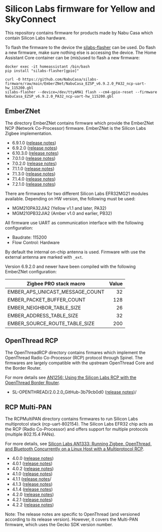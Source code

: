 # Silicon Labs firmware for Yellow and SkyConnect

This repository contains firmware for products made by Nabu Casa
which contain Silicon Labs hardware.

To flash the firmware to the device the [silabs-flasher](https://github.com/agners/silabs-flasher/)
can be used. Do flash a new firmware, make sure nothing else is accessing
the device. The Home Assistant Core container can be (mis)used to flash
a new firmware:

```
docker exec -it homeassistant /bin/bash
pip install "silabs-flasher[gpio]"

curl -O https://github.com/NabuCasa/silabs-firmware/raw/main/EmberZNet/NabuCasa_EZSP_v6.9.2.0_PA32_ncp-uart-hw_115200.gbl
silabs-flasher --device=/dev/ttyAMA1 flash --cm4-gpio-reset --firmware NabuCasa_EZSP_v6.9.2.0_PA32_ncp-uart-hw_115200.gbl
```

## EmberZNet

The directory EmberZNet contains firmware which provide the EmberZNet
NCP (Network Co-Processor) firmware. EmberZNet is the Silicon Labs Zigbee
implementation.

  * 6.9.1.0 ([release notes](https://www.silabs.com/documents/public/release-notes/emberznet-release-notes-6.9.1.0.pdf))
  * 6.9.2.0 ([release notes](https://www.silabs.com/documents/public/release-notes/emberznet-release-notes-6.9.2.0.pdf))
  * 6.10.3.0 ([release notes](https://www.silabs.com/documents/public/release-notes/emberznet-release-notes-6.10.3.0.pdf))
  * 7.0.1.0 ([release notes](https://www.silabs.com/documents/public/release-notes/emberznet-release-notes-7.0.1.0.pdf))
  * 7.0.2.0 ([release notes](https://www.silabs.com/documents/public/release-notes/emberznet-release-notes-7.0.2.0.pdf))
  * 7.1.1.0 ([release notes](https://www.silabs.com/documents/public/release-notes/emberznet-release-notes-7.1.1.0.pdf))
  * 7.1.3.0 ([release notes](https://www.silabs.com/documents/public/release-notes/emberznet-release-notes-7.1.3.0.pdf))
  * 7.1.4.0 ([release notes](https://www.silabs.com/documents/public/release-notes/emberznet-release-notes-7.1.4.0.pdf))
  * 7.2.1.0 ([release notes](https://www.silabs.com/documents/public/release-notes/emberznet-release-notes-7.2.1.0.pdf))

There are firmwares for two different Silicon Labs EFR32MG21 modules available.
Depending on HW version, the following must be used:

 * MGM210PA32JIA2 (Yellow v1.1 and later, PA32)
 * MGM210PB32JIA2 (Amber v1.0 and earlier, PB32)

All firmware use  UART as communication interface with the following
configuration:
 * Baudrate: 115200
 * Flow Control: Hardware

By default the internal on-chip antenna is used. Firmware with use the external
antenna are marked with `_ext`.

Version 6.9.2.0 and newer have been compiled with the following EmberZNet configuration:

| Zigbee PRO stack macro           |   Value |
| -------------------------------- | ------: |
| EMBER_APS_UNICAST_MESSAGE_COUNT  |      32 |
| EMBER_PACKET_BUFFER_COUNT        |     128 |
| EMBER_NEIGHBOR_TABLE_SIZE        |      26 |
| EMBER_ADDRESS_TABLE_SIZE         |      32 |
| EMBER_SOURCE_ROUTE_TABLE_SIZE    |     200 |

## OpenThread RCP

The OpenThreadRCP directory contains firmares which implement the OpenThread
Radio Co-Processor (RCP) protocol through Spinel. The firmwares are largely
compatible with the upstream OpenThread Core and the Border Router.

For more details see [AN1256: Using the Silicon Labs RCP with the
OpenThread Border
Router](https://www.silabs.com/documents/public/application-notes/an1256-using-sl-rcp-with-openthread-border-router.pdf).

  * SL-OPENTHREAD/2.0.2.0_GitHub-3b79cb0d0 ([release notes](https://www.silabs.com/documents/public/release-notes/open-thread-release-notes-2.0.2.0.pdf))/


## RCP Multi-PAN

The RCPMultiPAN directory contains firmwares to run Silicon Labs multiprotcol
stack (rcp-uart-802154). The Silicon Labs EFR32 chip acts as the RCP (Radio
Co-Processor) and offers support for multiple protocols (multiple 802.15.4
PANs).

For more details, see [Silicon Labs AN1333: Running Zigbee, OpenThread, and
Bluetooth Concurrently on a Linux Host with
a Multiprotocol RCP](https://www.silabs.com/documents/public/application-notes/an1333-concurrent-protocols-with-802-15-4-rcp.pdf).

  * 4.0.0 ([release notes](https://www.silabs.com/documents/public/release-notes/open-thread-release-notes-2.0.0.0.pdf))
  * 4.0.1 ([release notes](https://www.silabs.com/documents/public/release-notes/open-thread-release-notes-2.0.1.0.pdf))
  * 4.0.2 ([release notes](https://www.silabs.com/documents/public/release-notes/open-thread-release-notes-2.0.2.0.pdf))
  * 4.1.0 ([release notes](https://www.silabs.com/documents/public/release-notes/open-thread-release-notes-2.1.0.0.pdf))
  * 4.1.1 ([release notes](https://www.silabs.com/documents/public/release-notes/open-thread-release-notes-2.1.1.0.pdf)/
  * 4.1.3 ([release notes](https://www.silabs.com/documents/public/release-notes/open-thread-release-notes-2.1.3.0.pdf))
  * 4.1.4 ([release notes](https://www.silabs.com/documents/public/release-notes/open-thread-release-notes-2.1.4.0.pdf))
  * 4.2.0 ([release notes](https://www.silabs.com/documents/public/release-notes/open-thread-release-notes-2.2.0.0.pdf))
  * 4.2.1 ([release notes](https://www.silabs.com/documents/public/release-notes/open-thread-release-notes-2.2.1.0.pdf))
  * 4.2.2 ([release notes](https://www.silabs.com/documents/public/release-notes/open-thread-release-notes-2.2.2.0.pdf))

Note: The release notes are specific to OpenThread (and versioned according to
its release version). However, it covers the Multi-PAN firmware, which uses
the Gecko SDK version number.

